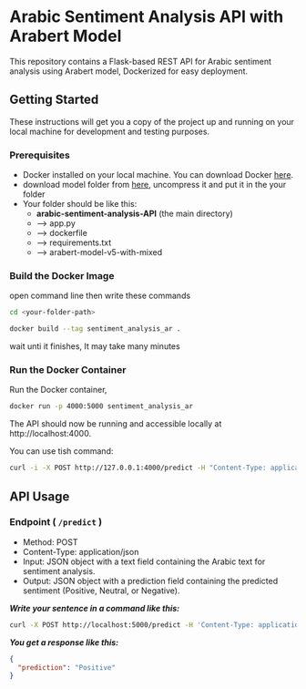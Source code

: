 # Arabic Sentiment Analysis API with Arabert Model

This repository contains a Flask-based REST API for Arabic sentiment analysis using Arabert model, Dockerized for easy deployment.

## Getting Started

These instructions will get you a copy of the project up and running on your local machine for development and testing purposes.

### Prerequisites

- Docker installed on your local machine. You can download Docker [here](https://www.docker.com/products/docker-desktop).
- download model folder from [here](https://drive.google.com/file/d/1sl53UxSvDA4tN-XA-r939IXcKRD71Tcx/view?usp=sharing), uncompress it and put it in the your folder
- Your folder should be like this:
  -  **arabic-sentiment-analysis-API** (the main directory)
  - --> app.py
  - --> dockerfile
  - --> requirements.txt
  - --> arabert-model-v5-with-mixed

<!-- ### Installing

Clone the repository to your local machine:

```bash
git clone <repository_url>
cd <repository_directory>
``` -->

### Build the Docker Image
open command line then write these commands


```bash
cd <your-folder-path>
```

```bash
docker build --tag sentiment_analysis_ar .
```

wait unti it finishes, It may take many minutes

### Run the Docker Container
Run the Docker container,

<!-- ###### *mapping your machine's port 5000 to the container's port 5000:* -->


<!-- ```bash
docker run -p sentiment_analysis_ar
``` -->
```bash
docker run -p 4000:5000 sentiment_analysis_ar
```


<!-- ```bash
docker run -v D:\ML\Upshifters\Appl_task\arabic-sentiment-analysis-API:/sentiment -p 4000:5000 sentiment_analysis_ar
``` -->


The API should now be running and accessible locally at http://localhost:4000.

You can use tish command:
``` bash
curl -i -X POST http://127.0.0.1:4000/predict -H "Content-Type: application/json" -d "{\"text\": \"الخدمة مو حلوة\"}"
```



## API Usage

###  **Endpoint** ( `/predict` )

- Method: POST
- Content-Type: application/json
- Input: JSON object with a text field containing the Arabic text for sentiment analysis.
- Output: JSON object with a prediction field containing the predicted sentiment (Positive, Neutral, or Negative).


***Write your sentence in a command like this:***
```bash
curl -X POST http://localhost:5000/predict -H 'Content-Type: application/json' -d '{"text":"المنتج حقكم مرة حلو!"}'
```
***You get a response like this:***
```json
{
  "prediction": "Positive"
}
```